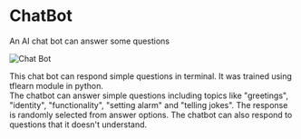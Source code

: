 # ChatBot
An AI chat bot can answer some questions

![Chat Bot]()

This chat bot can respond simple questions in terminal. It was trained using tflearn module in python.\
The chatbot can answer simple questions including topics like "greetings", "identity", "functionality", "setting alarm" and "telling jokes". The response is randomly selected from answer options. The chatbot can also respond to questions that it doesn't understand.


